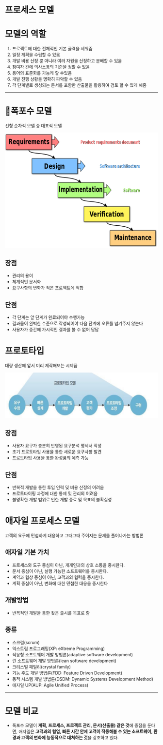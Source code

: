 # 프로세스 모델

# 모델의 역할

1. 프로젝트에 대한 전체적인 기본 골격을 세워줌
2. 일정 계획을 수립할 수 있음
3. 개발 비용 산정 뿐 아니라 여러 자원을 산정하고 분배할 수 있음
4. 참여자 간에 의사소통의 기준을 정할 수 있음
5. 용어의 표준화를 가능케 할 수있음
6. 개발 진행 상황을 명확히 파악할 수 있음
7. 각 단계별로 생성되는 문서를 포함한 산출물을 활용하여 검토 할 수 있게 해줌

---

# 🌊폭포수 모델

선형 순차적 모델 중 대표적 모델

![./image/waterfall.png](./image/waterfall.png)

## 장점

- 관리의 용이
- 체계적인 문서화
- 요구사항의 변화가 적은 프로젝트에 적합

## 단점

- 각 단계는 앞 단계가 완료되어야 수행가능
- 결과물이 완벽한 수준으로 작성되어야 다음 단계에 오류를 넘겨주지 않는다
- 사용자가 중간에 가시적인 결과를 볼 수 없어 답답

# 프로토타입

대량 생산에 앞서 미리 제작해보는 시제품

![./image/proto.png](./image/proto.png)

## 장점

- 사용자 요구가 충분히 반영된 요구분석 명세서 작성
- 초기 프로토타입 사용을 통한 새로운 요구사항 발견
- 프로토타입 사용을 통한 완성품의 예측 가능

## 단점

- 반복적 개발을 통한 투입 인력 및 비용 산정의 어려움
- 프로토타이핑 과정에 대한 통제 및 관리의 어려움
- 불명확한 개발 범위로 인한 개발 종료 및 목표의 불확실성

# 애자일 프로세스 모델

고객의 요구에 민첩하게 대응하고 그때그때 주어지는 문제를 풀어나가는 방법론

## 애자일 기본 가치

- 프로세스와 도구 중심이 아닌, 개개인과의 상호 소통을 중시한다.
- 문서 중심이 아닌, 실행 가능한 소프트웨어를 중시한다.
- 계약과 협상 중심이 아닌, 고객과의 협력을 중시한다.
- 계획 중심이 아닌, 변화에 대한 민첩한 대응을 중시한다

## 개발방법

- 반복적인 개발을 통한 잦은 출시를 목표로 함

## 종류

- 스크럼(scrum)
- 익스트림 프로그래밍(XP: eXtreme Programming)
- 적응형 소프트웨어 개발 방법론(adaptive software development)
- 린 소프트웨어 개발 방법론(lean software development)
- 크리스털 패밀리(crystal family)
- 기능 주도 개발 방법론(FDD: Feature Driven Development)
- 동적 시스템 개발 방법론(DSDM: Dynamic Systems Development Method)
- 애자일 UP(AUP: Agile Unified Process)

---

# 모델 비교

- 폭포수 모델이 **계획, 프로세스, 프로젝트 관리, 문서(산출물) 같은 것**에 중점을 둔다면, 애자일은 **고객과의 협업, 빠른 시간 안에 고객이 작동해볼 수 있는 소프트웨어, 환경과 고객의 변화에 능동적으로 대처하는 것**을 강조하고 있다.
